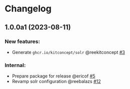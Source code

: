 # Changelog

<!--
   You should *NOT* be adding new change log entries to this file.
   You should create a file in the news directory instead.
   For helpful instructions, please see:
   https://github.com/plone/plone.releaser/blob/master/ADD-A-NEWS-ITEM.rst
-->

<!-- towncrier release notes start -->

## 1.0.0a1 (2023-08-11)


### New features:

- Generate `ghcr.io/kitconcept/solr` @reekitconcept [#3](https://github.com/kitconcept/kitconcept.solr/issues/3)


### Internal:

- Prepare package for release @ericof [#5](https://github.com/kitconcept/kitconcept.solr/issues/5)
- Revamp solr configuration @reebalazs [#12](https://github.com/kitconcept/kitconcept.solr/issues/12)
